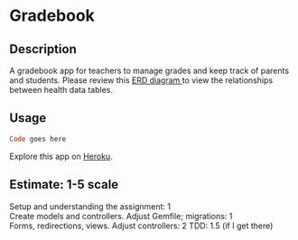 # Gradebook

## Description
A gradebook app for teachers to manage grades and keep track of parents and students. Please review this <a href="https://www.lucidchart.com/invitations/accept/f54af119-7d39-476d-b50c-c28428313c7b">ERD diagram </a>to view the relationships between health data tables.

## Usage
```Ruby
Code goes here
```
Explore this app on <a href="glacial-dusk-60771.herokuapp.com">Heroku</a>.

## Estimate: 1-5 scale
Setup and understanding the assignment: 1 <br>
Create models and controllers. Adjust Gemfile; migrations: 1 <br>
Forms, redirections, views. Adjust controllers: 2
TDD: 1.5 (if I get there)
